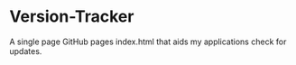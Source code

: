 # Version-Tracker
A single page GitHub pages index.html that aids my applications check for updates.
